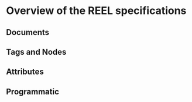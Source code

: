 # Overview of the REEL specifications

## Documents

## Tags and Nodes

## Attributes

## Programmatic
